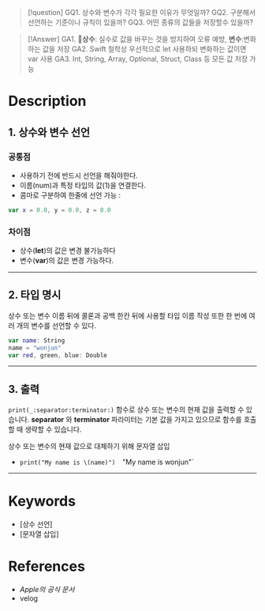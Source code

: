 >[!question]
>GQ1. 상수와 변수가 각각 필요한 이유가 무엇일까?
>GQ2. 구분해서 선언하는 기준이나 규칙이 있을까?
>GQ3. 어떤 종류의 값들을 저장할수 있을까?

>[!Answer]
>GA1. **상수**: 실수로 값을 바꾸는 것을 방지하여 오류 예방, **변수**:변화하는 값을 저장
>GA2. Swift 철학상 우선적으로 let 사용하되 변화하는 값이면 var 사용
>GA3. Int, String, Array, Optional, Struct, Class 등 모든 값 저장 가능

# Description

## 1. 상수와 변수 선언
### 공통점
- 사용하기 전에 반드시 선언을 해줘야한다.
- 이름(num)과 특정 타입의 값(1)을 연결한다.
- 콤마로 구분하여 한줄에 선언 가능 :
```swift
var x = 0.0, y = 0.0, z = 0.0
```
### 차이점
- 상수(**let**)의 값은 변경 불가능하다
- 변수(**var**)의 값은 변경 가능하다.
-----------
## 2. 타입 명시
상수 또는 변수 이름 뒤에 콜론과 공백 한칸 뒤에 사용할 타입 이름 작성
또한 한 번에 여러 개의 변수를 선언할 수 있다.
```swift
var name: String
name = "wonjun"
var red, green, blue: Double
```
-----------
## 3. 출력
`print(_:separator:terminator:)` 함수로 상수 또는 변수의 현재 값을 출력할 수 있습니다.
**separator** 와 **terminator** 파라미터는 기본 값을 가지고 있으므로 함수를 호출할 때 생략할 수 있습니다.

상수 또는 변수의 현재 값으로 대체하기 위해 문자열 삽입
- `print("My name is \(name)") 
   `"My name is wonjun"`
-----------
# Keywords
+ [상수 선언]
+ [문자열 삽입]

# References
- *Apple의 공식 문서*
- velog